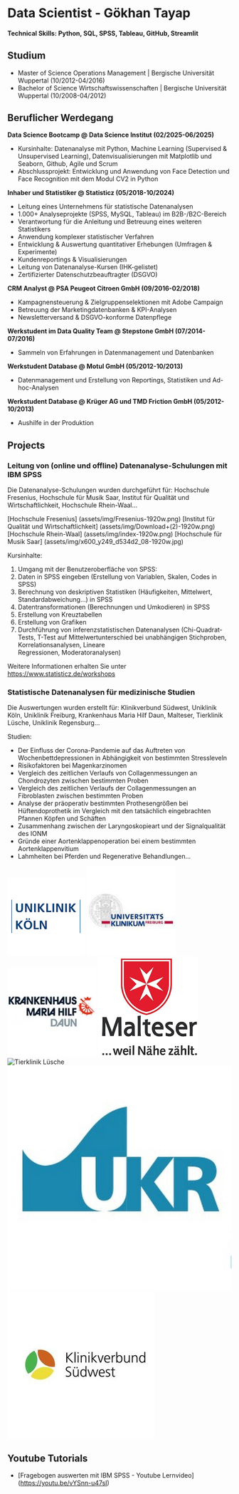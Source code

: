 # Data Scientist - Gökhan Tayap

#### Technical Skills: Python, SQL, SPSS, Tableau, GitHub, Streamlit


## Studium						       		
- Master of Science Operations Management | Bergische Universität Wuppertal (10/2012-04/2016)
- Bachelor of Science Wirtschaftswissenschaften | Bergische Universität Wuppertal (10/2008-04/2012)


## Beruflicher Werdegang

**Data Science Bootcamp @ Data Science Institut (02/2025-06/2025)**
- Kursinhalte: Datenanalyse mit Python, Machine Learning (Supervised & Unsupervised Learning), Datenvisualisierungen mit Matplotlib und Seaborn, Github, Agile und Scrum
- Abschlussprojekt: Entwicklung und Anwendung von Face Detection und Face Recognition mit dem Modul CV2 in Python


**Inhaber und Statistiker @ Statisticz (05/2018-10/2024)**
- Leitung eines Unternehmens für statistische Datenanalysen 
- 1.000+ Analyseprojekte (SPSS, MySQL, Tableau) im B2B-/B2C-Bereich  
- Verantwortung für die Anleitung und Betreuung eines weiteren Statistikers
- Anwendung komplexer statistischer Verfahren
- Entwicklung & Auswertung quantitativer Erhebungen (Umfragen & Experimente)  
- Kundenreportings & Visualisierungen
- Leitung von Datenanalyse-Kursen (IHK-gelistet)  
- Zertifizierter Datenschutzbeauftragter (DSGVO)


**CRM Analyst @ PSA Peugeot Citroen GmbH (09/2016-02/2018)**
- Kampagnensteuerung & Zielgruppenselektionen mit Adobe Campaign  
- Betreuung der Marketingdatenbanken & KPI-Analysen 
- Newsletterversand & DSGVO-konforme Datenpflege		


**Werkstudent im Data Quality Team @ Stepstone GmbH (07/2014-07/2016)**
- Sammeln von Erfahrungen in Datenmanagement und Datenbanken


**Werkstudent Database @ Motul GmbH (05/2012-10/2013)**
- Datenmanagement und Erstellung von Reportings, Statistiken und Ad-hoc-Analysen


**Werkstudent Database @ Krüger AG und TMD Friction GmbH (05/2012-10/2013)**
- Aushilfe in der Produktion   


## Projects

### Leitung von (online und offline) Datenanalyse-Schulungen mit IBM SPSS
Die Datenanalyse-Schulungen wurden durchgeführt für: Hochschule Fresenius, Hochschule für Musik Saar, Institut für Qualität und Wirtschaftlichkeit, Hochschule Rhein-Waal...

[Hochschule Fresenius] (assets/img/Fresenius-1920w.png)
[Institut für Qualität und Wirtschaftlichkeit] (assets/img/Download+(2)-1920w.png)
[Hochschule Rhein-Waal] (assets/img/index-1920w.png)
[Hochschule für Musik Saar] (assets/img/x600_y249_d534d2_08-1920w.jpg)

Kursinhalte: 
1. Umgang mit der Benutzeroberfläche von SPSS:
2. Daten in SPSS eingeben (Erstellung von Variablen, Skalen, Codes in SPSS)
3. Berechnung von deskriptiven Statistiken (Häufigkeiten, Mittelwert, Standardabweichung…) in SPSS 
4. Datentransformationen (Berechnungen und Umkodieren) in SPSS
5. Erstellung von Kreuztabellen
6. Erstellung von Grafiken
7. Durchführung von inferenzstatistischen Datenanalysen (Chi-Quadrat-Tests, T-Test auf Mittelwertunterschied bei unabhängigen Stichproben, Korrelationsanalysen, Lineare   
Regressionen, Moderatoranalysen)

Weitere Informationen erhalten Sie unter https://www.statisticz.de/workshops


### Statistische Datenanalysen für medizinische Studien 
Die Auswertungen wurden erstellt für: Klinikverbund Südwest, Uniklinik Köln, Uniklinik Freiburg, Krankenhaus Maria Hilf Daun, Malteser, Tierklinik Lüsche, Uniklinik Regensburg... 

Studien:
- Der Einfluss der Corona-Pandemie auf das Auftreten von Wochenbettdepressionen in Abhängigkeit von bestimmten Stressleveln
- Risikofaktoren bei Magenkarzinomen
- Vergleich des zeitlichen Verlaufs von Collagenmessungen an Chondrozyten zwischen bestimmten Proben
- Vergleich des zeitlichen Verlaufs der Collagenmessungen an Fibroblasten zwischen bestimmten Proben
- Analyse der präoperativ bestimmten Prothesengrößen bei Hüftendoprothetik im Vergleich mit den tatsächlich eingebrachten Pfannen Köpfen und Schäften
- Zusammenhang zwischen der Laryngoskopieart und der Signalqualität des IONM
- Gründe einer Aortenklappenoperation bei einem bestimmten Aortenklappenvitium
- Lahmheiten bei Pferden und Regenerative Behandlungen...

![Uniklinik Köln](assets/img/Download--281-29-350f71ab-1920w.png)
![Uniklinik Freiburg](assets/img/1592834131137-1920w.jpg)
![Krankenhaus Maria Hilf Daun](assets/img/images+(1)-1920w.jpg)
![Malteser](assets/img/Download-e8b4e663-1920w-1920w.png)
![Tierklinik Lüsche](assets/img/tierklinik-lüsche-1920w-1920w.jpg)
![Uniklinik Regensburg](assets/img/Regensburg-1920w.jpg)
![Klinikverbund Südwest](assets/img/KVSW-1920w.jpeg)


## Youtube Tutorials

- [Fragebogen auswerten mit IBM SPSS - Youtube Lernvideo] (https://youtu.be/vYSnn-u47sI)
